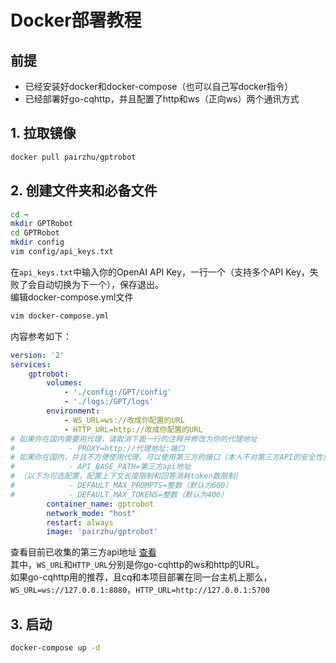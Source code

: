 # Docker部署教程
## 前提
- 已经安装好docker和docker-compose（也可以自己写docker指令）
- 已经部署好go-cqhttp，并且配置了http和ws（正向ws）两个通讯方式
## 1. 拉取镜像
```bash
docker pull pairzhu/gptrobot
```
## 2. 创建文件夹和必备文件
```bash
cd ~
mkdir GPTRobot
cd GPTRobot
mkdir config
vim config/api_keys.txt
```
在`api_keys.txt`中输入你的OpenAI API Key，一行一个（支持多个API Key，失败了会自动切换为下一个），保存退出。  
编辑docker-compose.yml文件
```bash
vim docker-compose.yml
```
内容参考如下：
```yaml
version: '2'
services:
    gptrobot:
        volumes:
            - './config:/GPT/config'
            - './logs:/GPT/logs'
        environment:
            - WS_URL=ws://改成你配置的URL
            - HTTP_URL=http://改成你配置的URL
# 如果你在国内需要用代理，请取消下面一行的注释并修改为你的代理地址
#            - PROXY=http://代理地址:端口
# 如果你在国内，并且不方便使用代理，可以使用第三方的接口（本人不对第三方API的安全性负责）
#            - API_BASE_PATH=第三方api地址
# （以下为可选配置，配置上下文长度限制和回答消耗token数限制）
#            - DEFAULT_MAX_PROMPTS=整数（默认为600）
#            - DEFAULT_MAX_TOKENS=整数（默认为400）
        container_name: gptrobot
        network_mode: "host"
        restart: always
        image: 'pairzhu/gptrobot'
```
查看目前已收集的第三方api地址 [查看](./api.md)  
其中，`WS_URL`和`HTTP_URL`分别是你go-cqhttp的ws和http的URL。  
如果go-cqhttp用的推荐，且cq和本项目部署在同一台主机上那么，`WS_URL=ws://127.0.0.1:8080`，`HTTP_URL=http://127.0.0.1:5700`
## 3. 启动
```bash
docker-compose up -d
```